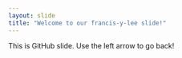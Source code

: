 ```yaml
---
layout: slide
title: "Welcome to our francis-y-lee slide!"
---
```

This is GitHub slide.
Use the left arrow to go back!
